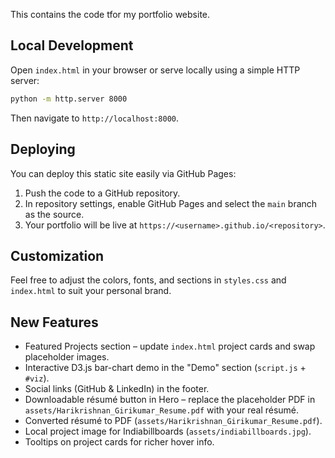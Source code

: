 This contains the code tfor my portfolio website.

## Local Development

Open `index.html` in your browser or serve locally using a simple HTTP server:

```bash
python -m http.server 8000
```

Then navigate to `http://localhost:8000`.

## Deploying

You can deploy this static site easily via GitHub Pages:

1. Push the code to a GitHub repository.
2. In repository settings, enable GitHub Pages and select the `main` branch as the source.
3. Your portfolio will be live at `https://<username>.github.io/<repository>`.

## Customization

Feel free to adjust the colors, fonts, and sections in `styles.css` and `index.html` to suit your personal brand.

## New Features

* Featured Projects section – update `index.html` project cards and swap placeholder images.
* Interactive D3.js bar-chart demo in the "Demo" section (`script.js` + `#viz`).
* Social links (GitHub & LinkedIn) in the footer.
* Downloadable résumé button in Hero – replace the placeholder PDF in `assets/Harikrishnan_Girikumar_Resume.pdf` with your real résumé.
* Converted résumé to PDF (`assets/Harikrishnan_Girikumar_Resume.pdf`).
* Local project image for Indiabillboards (`assets/indiabillboards.jpg`).
* Tooltips on project cards for richer hover info.
